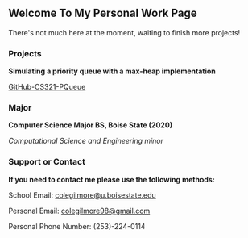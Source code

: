 ## Welcome To My Personal Work Page

There's not much here at the moment, waiting to finish more projects!

### Projects

**Simulating a priority queue with a max-heap implementation**

[GitHub-CS321-PQueue](https://github.com/Colmine/colmine.github.io/tree/master/CS321_PQueue)


### Major

**Computer Science Major BS, Boise State (2020)**

*Computational Science and Engineering minor*


### Support or Contact

**If you need to contact me please use the following methods:**
  
School Email: colegilmore@u.boisestate.edu

Personal Email: colegilmore98@gmail.com

Personal Phone Number: (253)-224-0114
